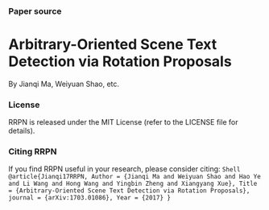 ### Paper source

# Arbitrary-Oriented Scene Text Detection via Rotation Proposals

By Jianqi Ma, Weiyuan Shao, etc.

### License

RRPN is released under the MIT License (refer to the LICENSE file for details).

### Citing RRPN

If you find RRPN useful in your research, please consider citing:
    ```Shell
        @article{Jianqi17RRPN,
            Author = {Jianqi Ma and Weiyuan Shao and Hao Ye and Li Wang and Hong Wang and Yingbin Zheng and Xiangyang Xue},
            Title = {Arbitrary-Oriented Scene Text Detection via Rotation Proposals},
            journal = {arXiv:1703.01086},
            Year = {2017}
        }
    ```
